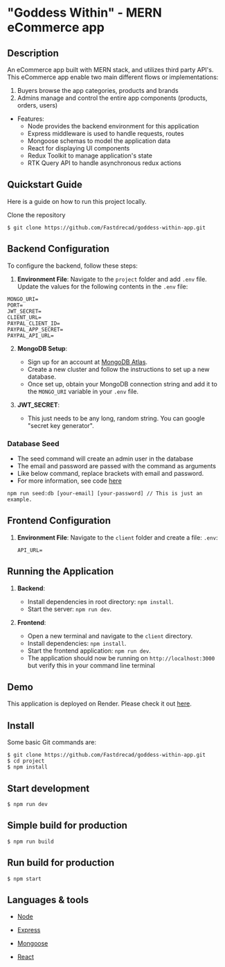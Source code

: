 # "Goddess Within" - MERN eCommerce app

## Description

An eCommerce app built with MERN stack, and utilizes third party API's. This eCommerce app enable two main different flows or implementations:

1. Buyers browse the app categories, products and brands
2. Admins manage and control the entire app components (products, orders, users)

- Features:
  - Node provides the backend environment for this application
  - Express middleware is used to handle requests, routes
  - Mongoose schemas to model the application data
  - React for displaying UI components
  - Redux Toolkit to manage application's state
  - RTK Query API to handle asynchronous redux actions

## Quickstart Guide

Here is a guide on how to run this project locally.

Clone the repository

```
$ git clone https://github.com/Fastdrecad/goddess-within-app.git
```

## Backend Configuration

To configure the backend, follow these steps:

1. **Environment File**: Navigate to the `project` folder and add `.env` file. Update the values for the following contents in the `.env` file:

```
MONGO_URI=
PORT=
JWT_SECRET=
CLIENT_URL=
PAYPAL_CLIENT_ID=
PAYPAL_APP_SECRET=
PAYPAL_API_URL=
```

2. **MongoDB Setup**:

   - Sign up for an account at [MongoDB Atlas](https://www.mongodb.com/cloud/atlas).
   - Create a new cluster and follow the instructions to set up a new database.
   - Once set up, obtain your MongoDB connection string and add it to the `MONGO_URI` variable in your `.env` file.

3. **JWT_SECRET**:
   - This just needs to be any long, random string. You can google "secret key generator".

### Database Seed

- The seed command will create an admin user in the database
- The email and password are passed with the command as arguments
- Like below command, replace brackets with email and password.
- For more information, see code [here](server/utils/seed.js)

```
npm run seed:db [your-email] [your-password] // This is just an example.
```

## Frontend Configuration

1. **Environment File**: Navigate to the `client` folder and create a file: `.env`:

   ```plaintext
   API_URL=
   ```

## Running the Application

1. **Backend**:

   - Install dependencies in root directory: `npm install`.
   - Start the server: `npm run dev`.

2. **Frontend**:
   - Open a new terminal and navigate to the `client` directory.
   - Install dependencies: `npm install`.
   - Start the frontend application: `npm run dev`.
   - The application should now be running on `http://localhost:3000` but verify this in your command line terminal

## Demo

This application is deployed on Render.
Please check it out [here](https://goddess-within-app.onrender.com/).

## Install

Some basic Git commands are:

```
$ git clone https://github.com/Fastdrecad/goddess-within-app.git
$ cd project
$ npm install
```

## Start development

```
$ npm run dev
```

## Simple build for production

```
$ npm run build
```

## Run build for production

```
$ npm start
```

## Languages & tools

- [Node](https://nodejs.org/en/)

- [Express](https://expressjs.com/)

- [Mongoose](https://mongoosejs.com/)

- [React](https://reactjs.org/)
